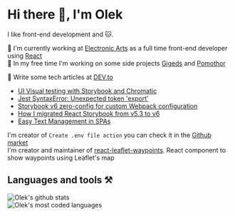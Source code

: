 # Hi there 👋, I'm Olek
  
I like front-end development and 🐱.
  
🔭 I'm currently working at [Electronic Arts](https://www.ea.com/) as a full time front-end developer using [React](https://reactjs.org)  
🌱 In my free time I'm working on some side projects [Gigeds](https://gigeds.netlify.app/) and [Pomothor](https://pomothor.netlify.app/)  
  
📝 Write some tech articles at [DEV.to](https://dev.to/ozaytsev86)  
  * [UI Visual testing with Storybook and Chromatic](https://dev.to/ozaytsev86/ui-visual-testing-with-storybook-and-chromatic-13ph)  
  * [Jest SyntaxError: Unexpected token 'export'](https://dev.to/ozaytsev86/jest-syntaxerror-unexpected-token-export-3glh)  
  * [Storybook v6 zero-config for custom Webpack configuration](https://dev.to/ozaytsev86/storybook-v6-zero-config-for-custom-webpack-config-4pl8)  
  * [How I migrated React Storybook from v5.3 to v6](https://dev.to/ozaytsev86/how-i-migrated-react-storybook-from-v5-3-to-v6-3knc)  
  * [Easy Text Management in SPAs](https://dev.to/ozaytsev86/easy-text-strings-management-in-spas-406i)  
  
I'm creator of `Create .env file action` you can check it in the [Github market](https://github.com/marketplace/actions/create-env-file-based-on-github-secrets)  
I'm creator and maintainer of [react-leaflet-waypoints](https://www.npmjs.com/package/react-leaflet-waypoints). React component to show waypoints using Leaflet's map
  
## Languages and tools ⚒️
  
![Olek's github stats](https://github-readme-stats.vercel.app/api?username=ozaytsev86&hide=contribs,prs&count_private=true&show_icons=true)  
![Olek's most coded languages](https://github-readme-stats.vercel.app/api/top-langs/?username=ozaytsev86)
